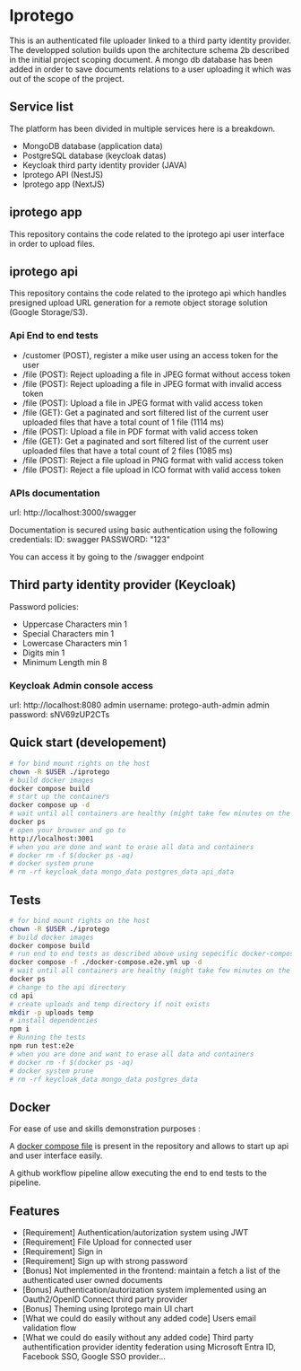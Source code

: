 # Iprotego

This is an authenticated file uploader linked to a third party identity provider.
The developped solution builds upon the architecture schema 2b described in the initial project scoping document.
A mongo db database has been added in order to save documents relations to a user uploading it which was out of the scope of the project.

## Service list

The platform has been divided in multiple services here is a breakdown.

- MongoDB database (application data)
- PostgreSQL database (keycloak datas)
- Keycloak third party identity provider (JAVA)
- Iprotego API (NestJS)
- Iprotego app (NextJS)

## iprotego app

This repository contains the code related to the iprotego api user interface in order to upload files.

## iprotego api

This repository contains the code related to the iprotego api which handles presigned upload URL generation for a remote object storage solution (Google Storage/S3).

### Api End to end tests

- /customer (POST), register a mike user using an access token for the user
- /file (POST): Reject uploading a file in JPEG format without access token
- /file (POST): Reject uploading a file in JPEG format with invalid access token
- /file (POST): Upload a file in JPEG format with valid access token
- /file (GET): Get a paginated and sort filtered list of the current user uploaded files that have a total count of 1 file (1114 ms)
- /file (POST): Upload a file in PDF format with valid access token
- /file (GET): Get a paginated and sort filtered list of the current user uploaded files that have a total count of 2 files (1085 ms)
- /file (POST): Reject a file upload in PNG format with valid access token
- /file (POST): Reject a file upload in ICO format with valid access token

### APIs documentation

url: http://localhost:3000/swagger

Documentation is secured using basic authentication using the following credentials:
ID: swagger
PASSWORD: "123"

You can access it by going to the /swagger endpoint

## Third party identity provider (Keycloak)

Password policies:

- Uppercase Characters min 1
- Special Characters min 1
- Lowercase Characters min 1
- Digits min 1
- Minimum Length min 8

### Keycloak Admin console access

url: http://localhost:8080
admin username: protego-auth-admin
admin password: sNV69zUP2CTs

## Quick start (developement)

```bash
# for bind mount rights on the host
chown -R $USER ./iprotego
# build docker images
docker compose build
# start up the containers
docker compose up -d
# wait until all containers are healthy (might take few minutes on the first run - due to the initilization of databases)
docker ps
# open your browser and go to
http://localhost:3001
# when you are done and want to erase all data and containers
# docker rm -f $(docker ps -aq)
# docker system prune
# rm -rf keycloak_data mongo_data postgres_data api_data
```

## Tests

```bash
# for bind mount rights on the host
chown -R $USER ./iprotego
# build docker images
docker compose build
# run end to end tests as described above using sepecific docker-compose file in detach mode
docker compose -f ./docker-compose.e2e.yml up -d
# wait until all containers are healthy (might take few minutes on the first run - due to the initilization of databases)
docker ps
# change to the api directory
cd api
# create uploads and temp directory if noit exists 
mkdir -p uploads temp
# install dependencies
npm i
# Running the tests
npm run test:e2e
# when you are done and want to erase all data and containers
# docker rm -f $(docker ps -aq)
# docker system prune
# rm -rf keycloak_data mongo_data postgres_data
```

## Docker

For ease of use and skills demonstration purposes :

A [docker compose file](./docker-compose.yml) is present in the repository and allows to start up api and user interface easily.

A github workflow pipeline allow executing the end to end tests to the pipeline.

## Features

- [Requirement] Authentication/autorization system using JWT
- [Requirement] File Upload for connected user
- [Requirement] Sign in
- [Requirement] Sign up with strong password
- [Bonus] Not implemented in the frontend: maintain a fetch a list of the authenticated user owned documents
- [Bonus] Authentication/autorization system implemented using an Oauth2/OpenID Connect third party provider
- [Bonus] Theming using Iprotego main UI chart
- [What we could do easily without any added code] Users email validation flow
- [What we could do easily without any added code] Third party authentification provider identity federation using Microsoft Entra ID, Facebook SSO, Google SSO provider...
